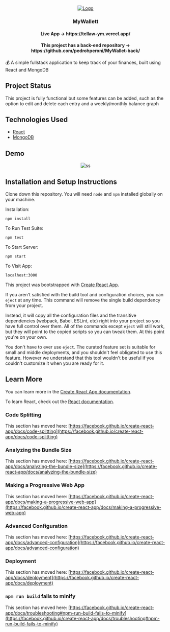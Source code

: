 <br />
<p align="center">
  <a href="https://github.com/pedrohperoni/MyWallet-front">
    <img src="https://raw.githubusercontent.com/pedrohperoni/MyWallet-front/main/github/logo.png" alt="Logo">

  </a>
  
  <h3 align="center">MyWallett</h3>
  <h4 align="center">Live App -> https://tellaw-ym.vercel.app/ </h4>
  <h4 align="center">This project has a back-end repository -> https://github.com/pedrohperoni/MyWallet-back/</h4>
  
 💰 A simple fullstack application to keep track of your finances, built using React and MongoDB

## Project Status
This project is fully functional but some features can be added, such as the option to edit and delete each entry and a weekly/monthly balance graph

## Technologies Used

* [React](https://reactjs.org/)
* [MongoDB](https://www.mongodb.com/)


## Demo
<p float="left" align="center">
<img src="https://raw.githubusercontent.com/pedrohperoni/MyWallet-front/main/github/mywallet.gif" alt="ss">
</p>


## Installation and Setup Instructions

Clone down this repository. You will need `node` and `npm` installed globally on your machine.  

Installation:

`npm install`  

To Run Test Suite:  

`npm test`  

To Start Server:

`npm start`  

To Visit App:

`localhost:3000` 

This project was bootstrapped with [Create React App](https://github.com/facebook/create-react-app).

If you aren't satisfied with the build tool and configuration choices, you can `eject` at any time. This command will remove the single build dependency from your project.

Instead, it will copy all the configuration files and the transitive dependencies (webpack, Babel, ESLint, etc) right into your project so you have full control over them. All of the commands except `eject` will still work, but they will point to the copied scripts so you can tweak them. At this point you're on your own.

You don't have to ever use `eject`. The curated feature set is suitable for small and middle deployments, and you shouldn't feel obligated to use this feature. However we understand that this tool wouldn't be useful if you couldn't customize it when you are ready for it.

## Learn More

You can learn more in the [Create React App documentation](https://facebook.github.io/create-react-app/docs/getting-started).

To learn React, check out the [React documentation](https://reactjs.org/).

### Code Splitting

This section has moved here: [https://facebook.github.io/create-react-app/docs/code-splitting](https://facebook.github.io/create-react-app/docs/code-splitting)

### Analyzing the Bundle Size

This section has moved here: [https://facebook.github.io/create-react-app/docs/analyzing-the-bundle-size](https://facebook.github.io/create-react-app/docs/analyzing-the-bundle-size)

### Making a Progressive Web App

This section has moved here: [https://facebook.github.io/create-react-app/docs/making-a-progressive-web-app](https://facebook.github.io/create-react-app/docs/making-a-progressive-web-app)

### Advanced Configuration

This section has moved here: [https://facebook.github.io/create-react-app/docs/advanced-configuration](https://facebook.github.io/create-react-app/docs/advanced-configuration)

### Deployment

This section has moved here: [https://facebook.github.io/create-react-app/docs/deployment](https://facebook.github.io/create-react-app/docs/deployment)

### `npm run build` fails to minify

This section has moved here: [https://facebook.github.io/create-react-app/docs/troubleshooting#npm-run-build-fails-to-minify](https://facebook.github.io/create-react-app/docs/troubleshooting#npm-run-build-fails-to-minify)
